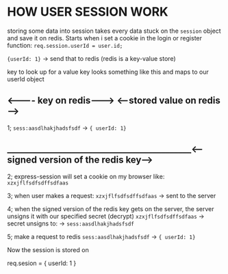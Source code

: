 # HOW USER SESSION WORK

storing some data into session
takes every data stuck on the `session` object and save it on redis.
Starts when i set a cookie in the login or register function:
`req.session.userId = user.id;`

`{userId: 1}` -> send that to redis (redis is a key-value store)

key to look up for a value
key looks something like this and maps to our userId object

## <---- key on redis--->       <--stored value on redis -->

1; `sess:aasdlhakjhadsfsdf`  ->    `{ userId: 1}`

## ___________________________________________<--signed version of the redis key-->

2; express-session will set a cookie on my browser like: `xzxjflfsdfsdffsdfaas`

3; when user makes a request:
`xzxjflfsdfsdffsdfaas` -> sent to the server

4; when the signed version of the redis key gets on the server, the server unsigns it with our specified secret (decrypt)
`xzxjflfsdfsdffsdfaas` -> secret unsigns to: -> `sess:aasdlhakjhadsfsdf`

5; make a request to redis
`sess:aasdlhakjhadsfsdf` -> `{ userId: 1}`

Now the session is stored on 

req.sesion = { userId: 1 }
